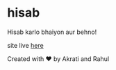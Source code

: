 # hisab
Hisab karlo bhaiyon aur behno! 

site live [here](https://hisab-nu.vercel.app/)

Created with ❤️ by Akrati and Rahul
